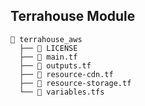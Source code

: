 ## Terrahouse Module

```
🌳 terrahouse_aws
  ├── 📜 LICENSE
  ├── 📜 main.tf
  ├── 📜 outputs.tf
  ├── 📜 resource-cdn.tf
  ├── 📜 resource-storage.tf
  └── 📜 variables.tfs
```